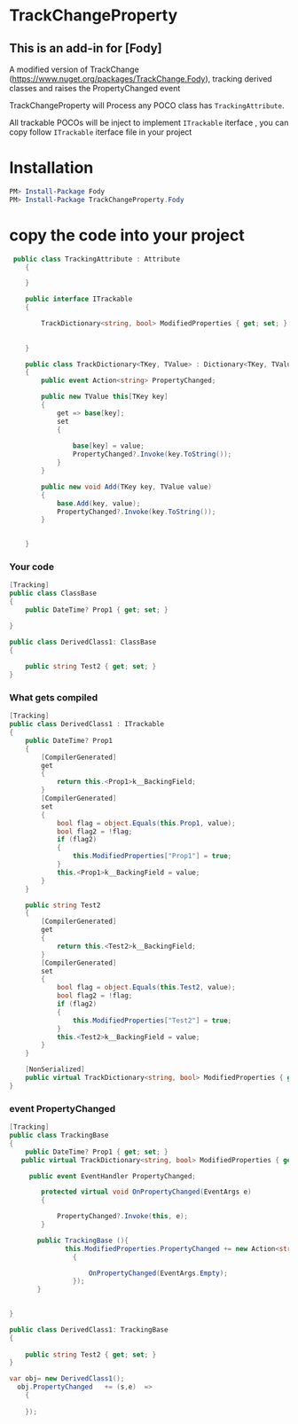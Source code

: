 
# TrackChangeProperty


## This is an add-in for [Fody]
A modified version of TrackChange (https://www.nuget.org/packages/TrackChange.Fody), tracking derived classes and raises the PropertyChanged event

TrackChangeProperty will Process any POCO class has  `TrackingAttribute`. 

All trackable POCOs will be inject to implement `ITrackable` iterface , you can copy follow `ITrackable` iterface file in your project
# Installation

```powershell
PM> Install-Package Fody
PM> Install-Package TrackChangeProperty.Fody
```

# copy the code into your project
```csharp
 public class TrackingAttribute : Attribute
    {

    }

    public interface ITrackable
    {

        TrackDictionary<string, bool> ModifiedProperties { get; set; }
 
       
    }

    public class TrackDictionary<TKey, TValue> : Dictionary<TKey, TValue>
    {
        public event Action<string> PropertyChanged;

        public new TValue this[TKey key]
        {
            get => base[key];
            set
            {
               
                base[key] = value;
                PropertyChanged?.Invoke(key.ToString());
            }
        }

        public new void Add(TKey key, TValue value)
        {
            base.Add(key, value);
            PropertyChanged?.Invoke(key.ToString());
        }

        
    }

```

### Your code

```csharp
[Tracking] 
public class ClassBase
{
    public DateTime? Prop1 { get; set; }

}

public class DerivedClass1: ClassBase
{
   
    public string Test2 { get; set; }
}


```

### What gets compiled
```csharp
[Tracking]
public class DerivedClass1 : ITrackable
{
    public DateTime? Prop1
    {
        [CompilerGenerated]
        get
        {
            return this.<Prop1>k__BackingField;
        }
        [CompilerGenerated]
        set
        {
            bool flag = object.Equals(this.Prop1, value);
            bool flag2 = !flag;
            if (flag2)
            {
                this.ModifiedProperties["Prop1"] = true;
            }
            this.<Prop1>k__BackingField = value;
        }
    }

    public string Test2
    {
        [CompilerGenerated]
        get
        {
            return this.<Test2>k__BackingField;
        }
        [CompilerGenerated]
        set
        {
            bool flag = object.Equals(this.Test2, value);
            bool flag2 = !flag;
            if (flag2)
            {
                this.ModifiedProperties["Test2"] = true;
            }
            this.<Test2>k__BackingField = value;
        }
    }

    [NonSerialized]
    public virtual TrackDictionary<string, bool> ModifiedProperties { get; set; } = new TrackDictionary<string, bool>();
}

```
### event PropertyChanged
```csharp
[Tracking]
public class TrackingBase
{
    public DateTime? Prop1 { get; set; }
   public virtual TrackDictionary<string, bool> ModifiedProperties { get; set; }

     public event EventHandler PropertyChanged;

        protected virtual void OnPropertyChanged(EventArgs e)
        {

            PropertyChanged?.Invoke(this, e);
        }

       public TrackingBase (){
              this.ModifiedProperties.PropertyChanged += new Action<string>(name =>
                {

                    OnPropertyChanged(EventArgs.Empty);
                });
       }

    
}

public class DerivedClass1: TrackingBase
{
   
    public string Test2 { get; set; }
}

var obj= new DerivedClass1();
  obj.PropertyChanged   += (s,e)  =>
    {
            
    });

```
